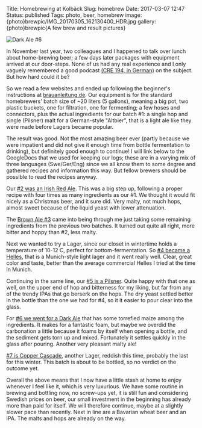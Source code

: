 Title: Homebrewing at Kolbäck
Slug: homebrew
Date: 2017-03-07 12:47
Status: published
Tags: photo, beer, homebrew
image: {photo}brewpic/IMG_20170305_162130400_HDR.jpg
gallery: {photo}brewpic{A few brew and result pictures}

![Dark Ale #6]({photo}brewpic/IMG_20170305_162130400_HDR.jpg "Dark Ale #6")

In November last year, two colleagues and I happened to talk over lunch about
home-brewing beer; a few days later packages with equipment arrived at our door-steps.
None of us had any real experience and I only vaguely remembered a good
podcast [(CRE 194, in German)](https://cre.fm/cre194-bier) on the subject. But how hard
could it be?

So we read a few websites and ended up following the beginner's instructions at
[brauanleitung.de](http://www.brauanleitung.de). Our equipment is for the
standard homebrewers' batch size of ~20 liters (5 gallons), meaning a big pot, two
plastic buckets, one for filtration, one for fermenting; a few hoses and
connectors, plus the actual ingredients for our batch #1: a single hop and
single (Pilsner) malt for a German-style "Altbier", that is a light ale like they were
made before Lagers became popular.

The result was good. Not the most amazing beer ever (partly because we
were impatient and did not give it enough time from bottle fermentation to
drinking), but definitely good enough to continue! I will
link below to the GoogleDocs that we used for keeping our logs; these are in a varying
mix of three languages (Swe/Ger/Eng) since we all know them to some degree
and gathered recipes and information this way. But fellow brewers should
be possible to read the recipes anyway.

Our [#2 was an Irish Red
Ale](https://docs.google.com/document/d/1pF_BIUEq_GO53TVvnLBR46v2IYgumLiUCdn5SCajkKo/edit?usp=sharing).
This was a big step up, following a proper recipe with four times as many
ingredients as our #1. We thought it would fit nicely as a Christmas beer, and
it sure did. Very malty, not much hops, almost sweet because of the liquid
yeast with lower attenuation.

The [Brown Ale #3](https://docs.google.com/document/d/1oiA-mvTJhKIJ7aqR6m7m-b7Od4PDG7jG1q_-ouFLShc/edit?usp=sharing)
came into being through me just taking some remaining ingredients from the previous two
batches. It turned out quite all right, more bitter and hoppy than #2, less malty.

Next we wanted to try a Lager, since our closet in wintertime holds a temperature of
10-12 C, perfect for bottom-fermentation. So [#4 became a
Helles](https://docs.google.com/document/d/1s8GXxLPU_0Bh0EAqPhUOL6WUxlLUrReeVa1FiXlwuCc/edit?usp=sharing),
that is a Munich-style light lager and it went really well. Clear, great color and
taste, better than the average commercial Helles I tried at the time in Munich.

Continuing in the same line, our [#5 is a
Pilsner](https://docs.google.com/document/d/1zLygtf3M3LozoNBLfTHpwhjmgkZjtkcy1cG6fgLBAlQ/edit?usp=sharing).
Quite happy with that one as well, on the upper end of hop and bitterness for my liking,
but far from any of the trendy IPAs that go berserk on the hops. The dry yeast settled
better in the bottle than the one we had for #4, so it it easier to pour clear into the
glass.

For [#6 we went for a Dark Ale](https://docs.google.com/document/d/1rR8gBgpKYqsrv83bmIJ0Xn9198qcyPwSNOFok4RyFwE/edit?usp=sharing)
that has some torrefied maize among the ingredients. It makes for a fantastic foam, but
maybe we overdid the carbonation a little because it foams by itself when opening a
bottle, and the sediment gets torn up and mixed. Fortunately it settles quickly
in the glass after pouring. Another very pleasant malty ale!

[#7 is Copper Cascade](https://docs.google.com/document/d/1lJwi0-cplHKjqDs-6yPvbZptPV1IsLeYOQf-EwbowOU/edit?usp=sharing),
another Lager, reddish this time, probably the last for this winter. This batch is about to
be bottled, so no verdict on the outcome yet.

Overall the above means that I now have a little stash at home to enjoy whenever I feel
like it, which is very luxurious. We have some routine in brewing and bottling now, no
screw-ups yet, it
is still fun and considering Swedish prices on beer, our small investment in the beginning has
already more than paid for itself. We will therefore continue, maybe at a slightly slower
pace than recently. Next in line are a Bavarian wheat beer and an IPA. The malts and hops are
already on the way.
